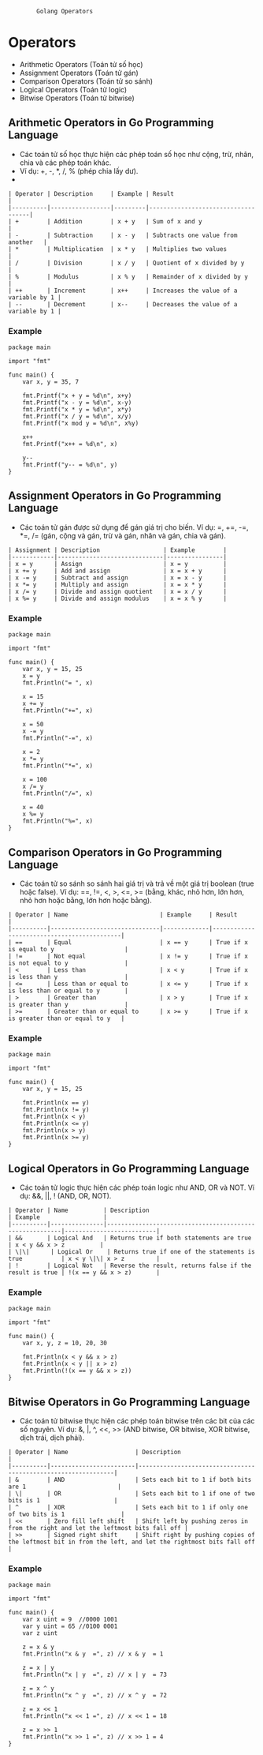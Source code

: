             Golang Operators

# Operators
- Arithmetic Operators (Toán tử số học)
- Assignment Operators (Toán tử gán)
- Comparison Operators (Toán tử so sánh)
- Logical Operators (Toán tử logic)
- Bitwise Operators (Toán tử bitwise)

## Arithmetic Operators in Go Programming Language
- Các toán tử số học thực hiện các phép toán số học như cộng, trừ, nhân, chia và các phép toán khác.
- Ví dụ: +, -, *, /, % (phép chia lấy dư).
- 
```
| Operator | Description     | Example | Result                             |
|----------|-----------------|---------|------------------------------------|
| +        | Addition        | x + y   | Sum of x and y                     |
| -        | Subtraction     | x - y   | Subtracts one value from another   |
| *        | Multiplication  | x * y   | Multiplies two values              |
| /        | Division        | x / y   | Quotient of x divided by y         |
| %        | Modulus         | x % y   | Remainder of x divided by y        |
| ++       | Increment       | x++     | Increases the value of a variable by 1 |
| --       | Decrement       | x--     | Decreases the value of a variable by 1 |
```

### Example
```
package main

import "fmt"

func main() {
	var x, y = 35, 7

	fmt.Printf("x + y = %d\n", x+y)
	fmt.Printf("x - y = %d\n", x-y)
	fmt.Printf("x * y = %d\n", x*y)
	fmt.Printf("x / y = %d\n", x/y)
	fmt.Printf("x mod y = %d\n", x%y)

	x++
	fmt.Printf("x++ = %d\n", x)

	y--
	fmt.Printf("y-- = %d\n", y)
}
```

## Assignment Operators in Go Programming Language
- Các toán tử gán được sử dụng để gán giá trị cho biến. Ví dụ: =, +=, -=, *=, /= (gán, cộng và gán, trừ và gán, nhân và gán, chia và gán).

```
| Assignment | Description                  | Example        |
|------------|------------------------------|----------------|
| x = y      | Assign                       | x = y          |
| x += y     | Add and assign               | x = x + y      |
| x -= y     | Subtract and assign          | x = x - y      |
| x *= y     | Multiply and assign          | x = x * y      |
| x /= y     | Divide and assign quotient   | x = x / y      |
| x %= y     | Divide and assign modulus    | x = x % y      |
```

### Example

```
package main

import "fmt"

func main() {
	var x, y = 15, 25
	x = y
	fmt.Println("= ", x)

	x = 15
	x += y
	fmt.Println("+=", x)

	x = 50
	x -= y
	fmt.Println("-=", x)

	x = 2
	x *= y
	fmt.Println("*=", x)

	x = 100
	x /= y
	fmt.Println("/=", x)

	x = 40
	x %= y
	fmt.Println("%=", x)
}
```

## Comparison Operators in Go Programming Language
- Các toán tử so sánh so sánh hai giá trị và trả về một giá trị boolean (true hoặc false). Ví dụ: ==, !=, <, >, <=, >= (bằng, khác, nhỏ hơn, lớn hơn, nhỏ hơn hoặc bằng, lớn hơn hoặc bằng).

```
| Operator | Name                          | Example     | Result                                     |
|----------|-------------------------------|-------------|--------------------------------------------|
| ==       | Equal                         | x == y      | True if x is equal to y                    |
| !=       | Not equal                     | x != y      | True if x is not equal to y                |
| <        | Less than                     | x < y       | True if x is less than y                   |
| <=       | Less than or equal to         | x <= y      | True if x is less than or equal to y       |
| >        | Greater than                  | x > y       | True if x is greater than y                |
| >=       | Greater than or equal to      | x >= y      | True if x is greater than or equal to y   |
```

### Example
```
package main

import "fmt"

func main() {
	var x, y = 15, 25

	fmt.Println(x == y)
	fmt.Println(x != y)
	fmt.Println(x < y)
	fmt.Println(x <= y)
	fmt.Println(x > y)
	fmt.Println(x >= y)
}
```

## Logical Operators in Go Programming Language
- Các toán tử logic thực hiện các phép toán logic như AND, OR và NOT. Ví dụ: &&, ||, ! (AND, OR, NOT).

```
| Operator | Name          | Description                                             | Example                  |
|----------|---------------|---------------------------------------------------------|--------------------------|
| &&       | Logical And   | Returns true if both statements are true                | x < y && x > z          |
| \|\|      | Logical Or    | Returns true if one of the statements is true           | x < y \|\| x > z         |
| !        | Logical Not   | Reverse the result, returns false if the result is true | !(x == y && x > z)       |
```

### Example
```
package main

import "fmt"

func main() {
	var x, y, z = 10, 20, 30

	fmt.Println(x < y && x > z)
	fmt.Println(x < y || x > z)
	fmt.Println(!(x == y && x > z))
}
```

## Bitwise Operators in Go Programming Language
- Các toán tử bitwise thực hiện các phép toán bitwise trên các bit của các số nguyên. Ví dụ: &, |, ^, <<, >> (AND bitwise, OR bitwise, XOR bitwise, dịch trái, dịch phải).
```
| Operator | Name                   | Description                                                   |
|----------|------------------------|---------------------------------------------------------------|
| &        | AND                    | Sets each bit to 1 if both bits are 1                          |
| \|       | OR                     | Sets each bit to 1 if one of two bits is 1                     |
| ^        | XOR                    | Sets each bit to 1 if only one of two bits is 1                |
| <<       | Zero fill left shift   | Shift left by pushing zeros in from the right and let the leftmost bits fall off |
| >>       | Signed right shift     | Shift right by pushing copies of the leftmost bit in from the left, and let the rightmost bits fall off |
```
### Example
```
package main

import "fmt"

func main() {
	var x uint = 9  //0000 1001
	var y uint = 65 //0100 0001
	var z uint

	z = x & y
	fmt.Println("x & y  =", z) // x & y  = 1

	z = x | y
	fmt.Println("x | y  =", z) // x | y  = 73

	z = x ^ y
	fmt.Println("x ^ y  =", z) // x ^ y  = 72

	z = x << 1
	fmt.Println("x << 1 =", z) // x << 1 = 18

	z = x >> 1
	fmt.Println("x >> 1 =", z) // x >> 1 = 4
}
```

